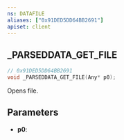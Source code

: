 ```yaml
---
ns: DATAFILE
aliases: ["0x91DED5DD64BB2691"]
apiset: client
---
```

## _PARSEDDATA_GET_FILE

```c
// 0x91DED5DD64BB2691
void _PARSEDDATA_GET_FILE(Any* p0);
```

Opens file.

## Parameters
* **p0**:



